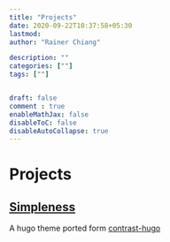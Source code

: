 ```yaml
---
title: "Projects"
date: 2020-09-22T10:37:58+05:30
lastmod: 
author: "Rainer Chiang"

description: ""
categories: [""]
tags: [""]


draft: false
comment : true
enableMathJax: false
disableToC: false
disableAutoCollapse: true
---
```


# Projects

## [Simpleness](https://github.com/RainerChiang/mySimpleness)

A hugo theme ported form [contrast-hugo](https://github.com/niklasbuschmann/contrast-hugo)